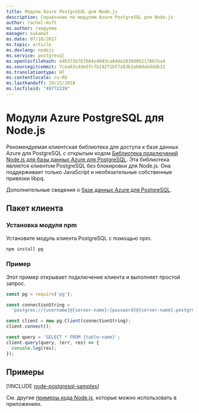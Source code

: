 ```yaml
---
title: Модули Azure PostgreSQL для Node.js
description: Справочник по модулям Azure PostgreSQL для Node.js
author: rachel-msft
ms.author: raagyema
manager: sukamat
ms.date: 07/18/2017
ms.topic: article
ms.devlang: nodejs
ms.service: postgresql
ms.openlocfilehash: ed9373b767684e4893ca84de1030d062178b7ea4
ms.sourcegitcommit: 7cea63cdde5fcfb19271bf7a93b1eb0dabdddb31
ms.translationtype: HT
ms.contentlocale: ru-RU
ms.lasthandoff: 10/25/2018
ms.locfileid: "49772239"
---
```

# <a name="azure-postgresql-modules-for-nodejs"></a>Модули Azure PostgreSQL для Node.js

Рекомендуемая клиентская библиотека для доступа к базе данных Azure для PostgreSQL с открытым кодом [Библиотека подключений Node.js для базы данных Azure для PostgreSQL](https://www.npmjs.com/package/pg). Эта библиотека является клиентом PostgreSQL без блокировки для Node.js. Она поддерживает только JavaScript и необязательные собственные привязки libpq.

Дополнительные сведения о [базе данных Azure для PostgreSQL](https://docs.microsoft.com/azure/postgresql/).

## <a name="client-package"></a>Пакет клиента

### <a name="install-the-npm-module"></a>Установка модуля npm

Установите модуль клиента PostgreSQL с помощью npm.

```bash
npm install pg
```   

### <a name="example"></a>Пример

Этот пример открывает подключение клиента и выполняет простой запрос.

```javascript
const pg = require('pg');

const connectionString =
  'postgres://{username}@{server-name}:{password}@{server-name}.postgres.database.azure.com:5432/{database-name}?ssl=true';

const client = new pg.Client(connectionString);
client.connect();

const query = 'SELECT * FROM {table-name}';
client.query(query, (err, res) => {
  console.log(res);
});
```

## <a name="samples"></a>Примеры

[!INCLUDE [node-postgresql-samples](../docs-ref-conceptual/includes/postgresql-samples.md)]

См. другие [примеры кода Node.js](https://azure.microsoft.com/resources/samples/?platform=nodejs), которые можно использовать в приложениях.
